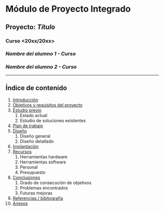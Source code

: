 # Módulo de Proyecto Integrado
## Proyecto: _Título_
### Curso <20xx/20xx>

### _Nombre del alumno 1 - Curso_
### _Nombre del alumno 2 - Curso_

---

## Índice de contenido

1. [Introducción](1Doc_Introduccion)
2. [Objetivos y requisitos del proyecto](2Doc_Objetivos_Requisitos)
3. [Estudio previo](3Doc_Estudio_previo)
   1. Estado actual
   2. Estudio de soluciones existentes
4. [Plan de trabajo](4Doc_Plan_Trabajo)
5. [Diseño](5Doc_Diseño)
   1. Diseño general
   2. Diseño detallado
6. [Implantación](6Doc_Implantación)
7. [Recursos](7Doc_Recursos)
   1. Herramientas hardware
   2. Herramientas software
   3. Personal
   4.  Presupuesto
8. [Conclusiones](8Doc_Conclusiones)
   1. Grado de consecución de objetivos
   2. Problemas encontrados
   3.  Futuras mejoras
9. [Referencias / bibliografía](9Doc_Referencias_Bibliografia)
10. [Anexos](10Doc_Anexos)